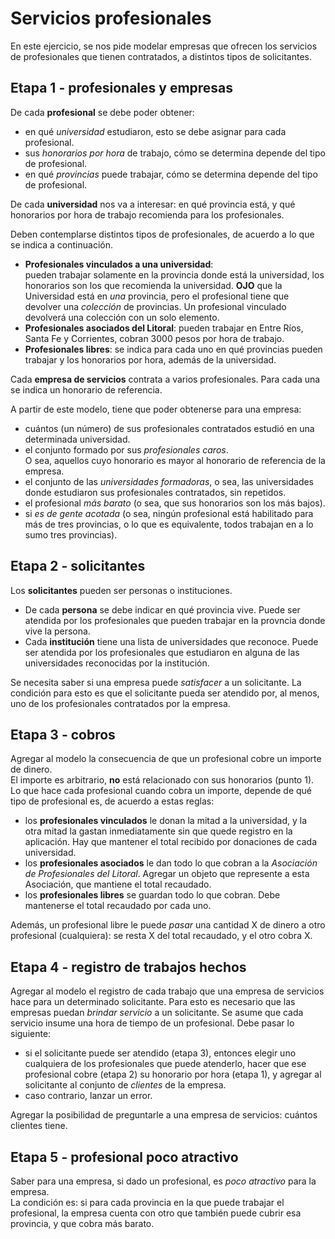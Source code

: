 # Servicios profesionales

En este ejercicio, se nos pide modelar empresas que ofrecen los servicios de profesionales que tienen contratados, a distintos tipos de solicitantes.


## Etapa 1 - profesionales y empresas

De cada **profesional** se debe poder obtener:
- en qué _universidad_ estudiaron, esto se debe asignar para cada profesional.
- sus _honorarios por hora_ de trabajo, cómo se determina depende del tipo de profesional.
- en qué _provincias_ puede trabajar, cómo se determina depende del tipo de profesional.

De cada **universidad** nos va a interesar: en qué provincia está, y qué honorarios por hora de trabajo recomienda para los profesionales.

Deben contemplarse distintos tipos de profesionales, de acuerdo a lo que se indica a continuación.
- **Profesionales vinculados a una universidad**:  
  pueden trabajar solamente en la provincia donde está la universidad, los honorarios son los que recomienda la universidad.   **OJO** que la Universidad está en _una_ provincia, pero el profesional tiene que devolver una _colección_ de provincias. Un profesional vinculado devolverá una colección con un solo elemento.
- **Profesionales asociados del Litoral**:
  pueden trabajar en Entre Ríos, Santa Fe y Corrientes, cobran 3000 pesos por hora de trabajo.
- **Profesionales libres**:
  se indica para cada uno en qué provincias pueden trabajar y los honorarios por hora, además de la universidad.
  
  
Cada **empresa de servicios** contrata a varios profesionales. Para cada una se indica un honorario de referencia.

A partir de este modelo, tiene que poder obtenerse para una empresa:
- cuántos (un número) de sus profesionales contratados estudió en una determinada universidad.
- el conjunto formado por sus _profesionales caros_.   
  O sea, aquellos cuyo honorario es mayor al honorario de referencia de la empresa.
- el conjunto de las _universidades formadoras_, o sea, las universidades donde estudiaron sus profesionales contratados, sin repetidos.
- el profesional _más barato_ (o sea, que sus honorarios son los más bajos).
- si _es de gente acotada_ (o sea, ningún profesional está habilitado para más de tres provincias, o lo que es equivalente, todos trabajan en a lo sumo tres provincias).


## Etapa 2 - solicitantes

Los **solicitantes** pueden ser personas o instituciones.

- De cada **persona** se debe indicar en qué provincia vive. Puede ser atendida por los profesionales que pueden trabajar en la provncia donde vive la persona.
- Cada **institución** tiene una lista de universidades que reconoce. Puede ser atendida por los profesionales que estudiaron en alguna de las universidades reconocidas por la institución.

Se necesita saber si una empresa puede _satisfacer_ a un solicitante. La condición para esto es que el solicitante pueda ser atendido por, al menos, uno de los profesionales contratados por la empresa. 



## Etapa 3 - cobros

Agregar al modelo la consecuencia de que un profesional cobre un importe de dinero.   
El importe es arbitrario, **no** está relacionado con sus honorarios (punto 1).  
Lo que hace cada profesional cuando cobra un importe, depende de qué tipo de profesional es, de acuerdo a estas reglas:
- los **profesionales vinculados** le donan la mitad a la universidad, y la otra mitad la gastan inmediatamente sin que quede registro en la aplicación. Hay que mantener el total recibido por donaciones de cada universidad.
- los **profesionales asociados** le dan todo lo que cobran a la _Asociación de Profesionales del Litoral_. Agregar un objeto que represente a esta Asociación, que mantiene el total recaudado.
- los **profesionales libres** se guardan todo lo que cobran. Debe mantenerse el total recaudado por cada uno. 

Además, un profesional libre le puede _pasar_ una cantidad X de dinero a otro profesional (cualquiera): se resta X del total recaudado, y el otro cobra X. 



## Etapa 4 - registro de trabajos hechos

Agregar al modelo el registro de cada trabajo que una empresa de servicios hace para un determinado solicitante.
Para esto es necesario que las empresas puedan _brindar servicio_ a un solicitante. Se asume que cada servicio insume una hora de tiempo de un profesional.
Debe pasar lo siguiente:
- si el solicitante puede ser atendido (etapa 3), entonces elegir uno cualquiera de los profesionales que puede atenderlo, hacer que ese profesional cobre (etapa 2) su honorario por hora (etapa 1), y agregar al solicitante al conjunto de _clientes_ de la empresa.
- caso contrario, lanzar un error.

Agregar la posibilidad de preguntarle a una empresa de servicios: cuántos clientes tiene. 



## Etapa 5 - profesional poco atractivo
Saber para una empresa, si dado un profesional, es _poco atractivo_ para la empresa.  
La condición es: si para cada provincia en la que puede trabajar el profesional, la empresa cuenta con otro que también puede cubrir esa provincia, y que cobra más barato. 






